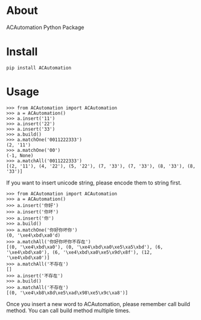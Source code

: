 # About
ACAutomation Python Package


# Install
    pip install ACAutomation

# Usage


    >>> from ACAutomation import ACAutomation
    >>> a = ACAutomation()
    >>> a.insert('11')
    >>> a.insert('22')
    >>> a.insert('33')
    >>> a.build()
    >>> a.matchOne('0011222333')
    (2, '11')
    >>> a.matchOne('00')
    (-1, None)
    >>> a.matchAll('0011222333')
    [(2, '11'), (4, '22'), (5, '22'), (7, '33'), (7, '33'), (8, '33'), (8, '33')]


If you want to insert unicode string, please encode them to string first.

	>>> from ACAutomation import ACAutomation
	>>> a = ACAutomation()
	>>> a.insert('你好')
	>>> a.insert('你坏')
	>>> a.insert('你')
	>>> a.build()
	>>> a.matchOne('你好你坏你')
	(0, '\xe4\xbd\xa0'd)
	>>> a.matchAll('你好你坏你不存在')
	[(0, '\xe4\xbd\xa0'), (0, '\xe4\xbd\xa0\xe5\xa5\xbd'), (6, '\xe4\xbd\xa0'), (6, '\xe4\xbd\xa0\xe5\x9d\x8f'), (12, '\xe4\xbd\xa0')]
	>>> a.matchAll('不存在')
	[]
	>>> a.insert('不存在')
	>>> a.build()
	>>> a.matchAll('不存在')
	[(0, '\xe4\xb8\x8d\xe5\xad\x98\xe5\x9c\xa8')]


Once you insert a new word to ACAutomation, please remember call build method. You can call build method multiple times.

